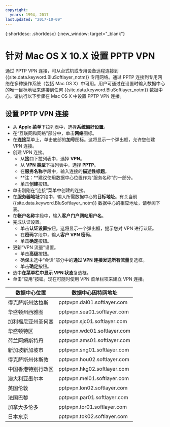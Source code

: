 ```yaml
---
copyright:
  years: 1994, 2017
lastupdated: "2017-10-09"
---
```


{:shortdesc: .shortdesc}
{:new_window: target="_blank"}

# 针对 Mac OS X 10.X 设置 PPTP VPN

通过 PPTP VPN 连接，可从台式机或专用设备远程连接到 {{site.data.keyword.BluSoftlayer_notm}} 专用网络。通过 PPTP 连接到专用网络在多种操作系统（包括 Mac OS X）中可用。用户可通过在设置时输入数据中心的唯一目标地址来连接到任何 {{site.data.keyword.BluSoftlayer_notm}} 数据中心。请执行以下步骤在 Mac OS X 中设置 PPTP VPN 连接。

## 设置 PPTP VPN 连接

* 从 **Apple 菜单**下拉列表中，选择**系统偏好设置**。
* 在“互联网和网络”部分中，单击**网络**图标。
* 在**连接**菜单上，单击底部的**加号**图标。这将显示一个弹出框，允许您创建 VPN 连接。
* 创建 VPN 连接。
  * 从**接口**下拉列表中，选择 **VPN**。
  * 从 **VPN 类型**下拉列表中，选择 **PPTP**。
  * 在**服务名称**字段中，输入连接的**描述性标题**。
  * **注：**建议使用数据中心位置作为“服务名称”的一部分。
  * 单击**创建**按钮。
* 单击刚刚在“连接”菜单中创建的连接。
* 在**服务器地址**字段中，输入所需数据中心的**目标地址**。有关当前 {{site.data.keyword.BluSoftlayer_notm}} 数据中心的相应地址，请参阅下表。
* 在**帐户名称**字段中，输入**客户门户网站用户名**。
* 完成认证设置。
  * 单击**认证设置**按钮。这将显示一个弹出框，提示您对 VPN 进行认证。
  * 在**密码**字段中，输入**客户 VPN 密码**。
  * 单击**确定**按钮。 
* 更新“VPN 流量”设置。
  * 单击**高级**按钮。
  * 确保未选中“会话”部分中的**通过 VPN 连接发送所有流量**复选框。
  * 单击**确定**按钮。 
* 选中**在菜单栏中显示 VPN 状态**复选框。
* 单击“应用”按钮。现在可随时使用 VPN 菜单栏项来建立 VPN 连接。

|数据中心位置|数据中心因特网地址|
|---|---|
|得克萨斯州达拉斯|pptpvpn.dal01.softlayer.com|
|华盛顿州西雅图|pptpvpn.sea01.softlayer.com|
|加利福尼亚州圣何塞|pptpvpn.sjc01.softlayer.com|
|华盛顿特区|pptpvpn.wdc01.softlayer.com|
|荷兰阿姆斯特丹|pptpvpn.ams01.softlayer.com|
|新加坡新加坡市|pptpvpn.sng01.softlayer.com|
|得克萨斯州休斯敦|pptpvpn.hou02.softlayer.com|
|中国香港特别行政区|pptpvpn.hkg02.softlayer.com|
|澳大利亚墨尔本|pptpvpn.mel01.softlayer.com|
|英国伦敦|pptpvpn.lon02.softlayer.com|
|法国巴黎|pptpvpn.par01.softlayer.com|
|加拿大多伦多|pptpvpn.tor01.softlayer.com|
|日本东京|pptpvpn.tok02.softlayer.com|
